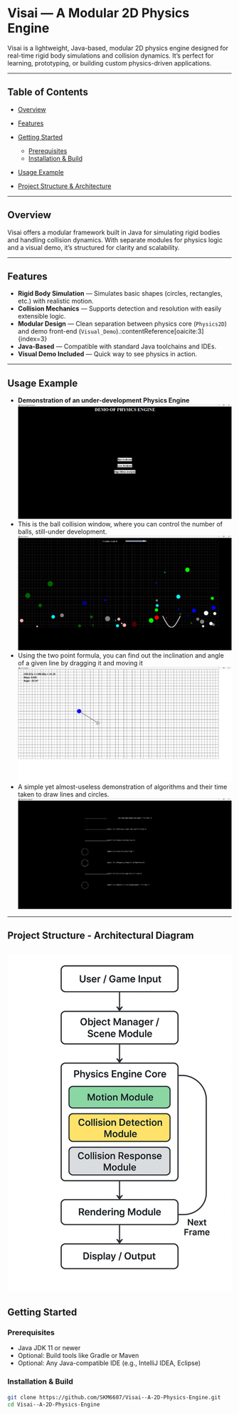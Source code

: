 # Visai — A Modular 2D Physics Engine

Visai is a lightweight, Java-based, modular 2D physics engine designed for real-time rigid body simulations and collision dynamics. It’s perfect for learning, prototyping, or building custom physics-driven applications.

---

##  Table of Contents

- [Overview](#overview)
- [Features](#features)
- [Getting Started](#getting-started)
    - [Prerequisites](#prerequisites)
    - [Installation & Build](#installation--build)
- [Usage Example](#usage-example)
- [Project Structure & Architecture](#project-structure---architectural-diagram)

  [//]: # ( - [Running the Visual Demo]&#40;#running-the-visual-demo&#41;)
[//]: # (- [Extensibility]&#40;#extensibility&#41;)

[//]: # (- [Performance Notes]&#40;#performance-notes&#41;)

[//]: # (- [Contributing]&#40;#contributing&#41;)

[//]: # (- [Roadmap]&#40;#roadmap&#41;)

[//]: # (- [License]&#40;#license&#41;)

[//]: # (- [Acknowledgments]&#40;#acknowledgments&#41;)

---

##  Overview

Visai offers a modular framework built in Java for simulating rigid bodies and handling collision dynamics. With separate modules for physics logic and a visual demo, it’s structured for clarity and scalability.

---

##  Features

- **Rigid Body Simulation** — Simulates basic shapes (circles, rectangles, etc.) with realistic motion.
- **Collision Mechanics** — Supports detection and resolution with easily extensible logic.
- **Modular Design** — Clean separation between physics core (`Physics2D`) and demo front-end (`Visual_Demo`).:contentReference[oaicite:3]{index=3}
- **Java-Based** — Compatible with standard Java toolchains and IDEs.
- **Visual Demo Included** — Quick way to see physics in action.

---
## Usage Example
- **Demonstration of an under-development Physics Engine**
<img src="DemoImages/DemoPhysicsEngine.png"></img>
- This is the ball collision window, where you can control the number of balls, still-under development.
<img src="DemoImages/BallCollision.png"></img>
- Using the two point formula, you can find out the inclination and angle of a given line by dragging it and moving it
<img src="DemoImages/LineAnalysis.png"></img>
- A simple yet almost-useless demonstration of algorithms and their time taken to draw lines and circles.
<img src="DemoImages/AlgorithmsAnalysis.png"></img>

---
## Project Structure - Architectural Diagram
<img src="DemoImages/ArchitecturePhysics2DEngine.jpg"></img>
---
##  Getting Started

### Prerequisites

- Java JDK 11 or newer
- Optional: Build tools like Gradle or Maven
- Optional: Any Java-compatible IDE (e.g., IntelliJ IDEA, Eclipse)

### Installation & Build

```bash
git clone https://github.com/SKM6607/Visai--A-2D-Physics-Engine.git
cd Visai--A-2D-Physics-Engine

